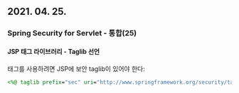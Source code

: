 ## 2021. 04. 25.

### Spring Security for Servlet - 통합(25)

#### JSP 태그 라이브러리 - Taglib 선언 

태그를 사용하려면 JSP에 보안 taglib이 있어야 한다:

```jsp
<%@ taglib prefix="sec" uri="http://www.springframework.org/security/tags" %>
```



